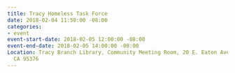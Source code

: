 ```yaml
---
title: Tracy Homeless Task Force
date: 2018-02-04 11:50:00 -08:00
categories:
- event
event-start-date: 2018-02-05 12:00:00 -08:00
event-end-date: 2018-02-05 14:00:00 -08:00
Location: Tracy Branch Library, Community Meeting Room, 20 E. Eaton Avenue, Tracy,
  CA 95376
---
```


